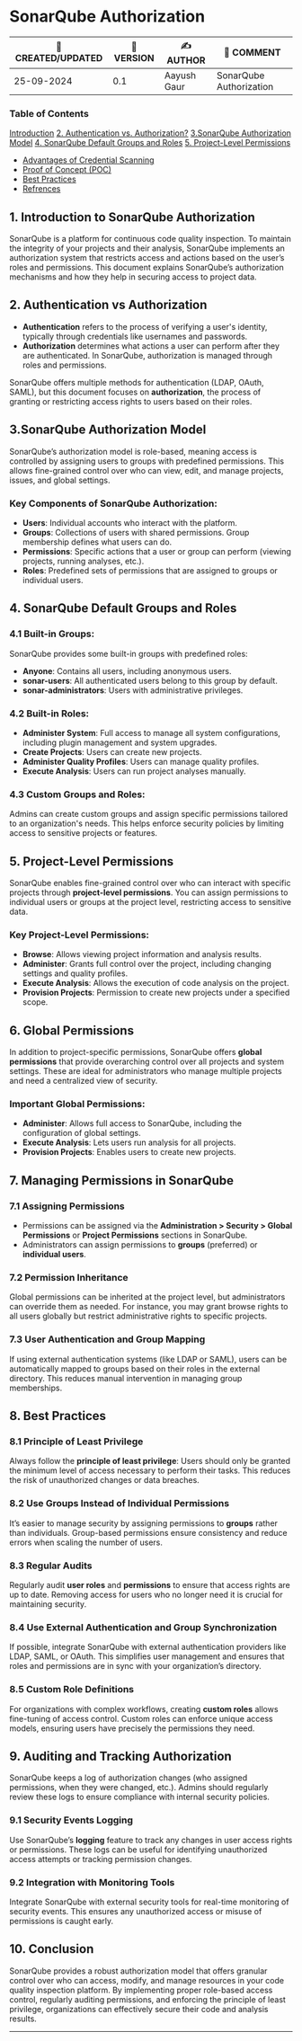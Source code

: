 # SonarQube Authorization

| 📅 CREATED/UPDATED | 📌 VERSION | ✍️ AUTHOR    | 📝 COMMENT                     |
|--------------------|------------|--------------|--------------------------------|
| 25-09-2024         | 0.1       | Aayush Gaur  |  SonarQube Authorization          |

### Table of Contents
[Introduction](#introduction)
  [2. Authentication vs. Authorization?](#2-authentication-vs-authorization)
  [3.SonarQube Authorization Model](#3-sonarQube-authorization-model)
  [4. SonarQube Default Groups and Roles](#4-sonarQube-default-groups-and-roles)
  [5. Project-Level Permissions](#5-project-level-permissions)
- [Advantages of Credential Scanning](#advantages-of-credential-scanning)
- [Proof of Concept (POC)](#proof-of-concept-poc)
- [Best Practices](#best-practices)
- [Refrences](#refrences)

## 1. Introduction to SonarQube Authorization
SonarQube is a platform for continuous code quality inspection. To maintain the integrity of your projects and their analysis, SonarQube implements an authorization system that restricts access and actions based on the user’s roles and permissions. This document explains SonarQube’s authorization mechanisms and how they help in securing access to project data.

## 2. Authentication vs Authorization
- **Authentication** refers to the process of verifying a user's identity, typically through credentials like usernames and passwords.
- **Authorization** determines what actions a user can perform after they are authenticated. In SonarQube, authorization is managed through roles and permissions.

SonarQube offers multiple methods for authentication (LDAP, OAuth, SAML), but this document focuses on **authorization**, the process of granting or restricting access rights to users based on their roles.

## 3.SonarQube Authorization Model
SonarQube’s authorization model is role-based, meaning access is controlled by assigning users to groups with predefined permissions. This allows fine-grained control over who can view, edit, and manage projects, issues, and global settings.

### Key Components of SonarQube Authorization:
- **Users**: Individual accounts who interact with the platform.
- **Groups**: Collections of users with shared permissions. Group membership defines what users can do.
- **Permissions**: Specific actions that a user or group can perform (viewing projects, running analyses, etc.).
- **Roles**: Predefined sets of permissions that are assigned to groups or individual users. 

## 4. SonarQube Default Groups and Roles

### 4.1 Built-in Groups:
SonarQube provides some built-in groups with predefined roles:
- **Anyone**: Contains all users, including anonymous users.
- **sonar-users**: All authenticated users belong to this group by default.
- **sonar-administrators**: Users with administrative privileges.

### 4.2 Built-in Roles:
- **Administer System**: Full access to manage all system configurations, including plugin management and system upgrades.
- **Create Projects**: Users can create new projects.
- **Administer Quality Profiles**: Users can manage quality profiles.
- **Execute Analysis**: Users can run project analyses manually.

### 4.3 Custom Groups and Roles:
Admins can create custom groups and assign specific permissions tailored to an organization's needs. This helps enforce security policies by limiting access to sensitive projects or features.

## 5. Project-Level Permissions

SonarQube enables fine-grained control over who can interact with specific projects through **project-level permissions**. You can assign permissions to individual users or groups at the project level, restricting access to sensitive data.

### Key Project-Level Permissions:
- **Browse**: Allows viewing project information and analysis results.
- **Administer**: Grants full control over the project, including changing settings and quality profiles.
- **Execute Analysis**: Allows the execution of code analysis on the project.
- **Provision Projects**: Permission to create new projects under a specified scope.

## 6. Global Permissions
In addition to project-specific permissions, SonarQube offers **global permissions** that provide overarching control over all projects and system settings. These are ideal for administrators who manage multiple projects and need a centralized view of security.

### Important Global Permissions:
- **Administer**: Allows full access to SonarQube, including the configuration of global settings.
- **Execute Analysis**: Lets users run analysis for all projects.
- **Provision Projects**: Enables users to create new projects.

## 7. Managing Permissions in SonarQube
### 7.1 Assigning Permissions
- Permissions can be assigned via the **Administration > Security > Global Permissions** or **Project Permissions** sections in SonarQube.
- Administrators can assign permissions to **groups** (preferred) or **individual users**.

### 7.2 Permission Inheritance
Global permissions can be inherited at the project level, but administrators can override them as needed. For instance, you may grant browse rights to all users globally but restrict administrative rights to specific projects.

### 7.3 User Authentication and Group Mapping
If using external authentication systems (like LDAP or SAML), users can be automatically mapped to groups based on their roles in the external directory. This reduces manual intervention in managing group memberships.

## 8. Best Practices

### 8.1 Principle of Least Privilege
Always follow the **principle of least privilege**: Users should only be granted the minimum level of access necessary to perform their tasks. This reduces the risk of unauthorized changes or data breaches.

### 8.2 Use Groups Instead of Individual Permissions
It’s easier to manage security by assigning permissions to **groups** rather than individuals. Group-based permissions ensure consistency and reduce errors when scaling the number of users.

### 8.3 Regular Audits
Regularly audit **user roles** and **permissions** to ensure that access rights are up to date. Removing access for users who no longer need it is crucial for maintaining security.

### 8.4 Use External Authentication and Group Synchronization
If possible, integrate SonarQube with external authentication providers like LDAP, SAML, or OAuth. This simplifies user management and ensures that roles and permissions are in sync with your organization’s directory.

### 8.5 Custom Role Definitions
For organizations with complex workflows, creating **custom roles** allows fine-tuning of access control. Custom roles can enforce unique access models, ensuring users have precisely the permissions they need.

## 9. Auditing and Tracking Authorization
SonarQube keeps a log of authorization changes (who assigned permissions, when they were changed, etc.). Admins should regularly review these logs to ensure compliance with internal security policies.

### 9.1 Security Events Logging
Use SonarQube’s **logging** feature to track any changes in user access rights or permissions. These logs can be useful for identifying unauthorized access attempts or tracking permission changes.

### 9.2 Integration with Monitoring Tools
Integrate SonarQube with external security tools for real-time monitoring of security events. This ensures any unauthorized access or misuse of permissions is caught early.

## 10. Conclusion
SonarQube provides a robust authorization model that offers granular control over who can access, modify, and manage resources in your code quality inspection platform. By implementing proper role-based access control, regularly auditing permissions, and enforcing the principle of least privilege, organizations can effectively secure their code and analysis results.

---
